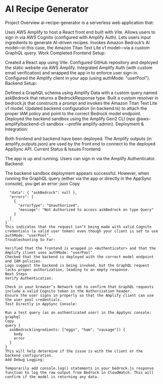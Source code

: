 # AI Recipe Generator


Project Overview
ai-recipe-generator is a serverless web application that:

Uses AWS Amplify to host a React front end built with Vite.
Allows users to sign in via AWS Cognito (configured with Amplify Auth).
Lets users input ingredients to generate AI-driven recipes.
Invokes Amazon Bedrock’s AI model—in this case, the Amazon Titan Text Lite v1 model—via a custom GraphQL query.
Work Completed
Frontend Setup:

Created a React app using Vite.
Configured GitHub repository and deployed the static website via AWS Amplify.
Integrated Amplify Auth (with custom email verification) and wrapped the app in <Authenticator> to enforce user sign-in.
Configured the Amplify client in your app (using authMode: "userPool").
Backend Setup:

Defined a GraphQL schema using Amplify Data with a custom query named askBedrock that returns a BedrockResponse type.
Built a custom resolver in bedrock.js that constructs a prompt and invokes the Amazon Titan Text Lite v1 model.
Updated backend configuration (in backend.ts) to attach the proper IAM policy and point to the correct Bedrock model endpoint.
Deployed the backend sandbox using the Amplify Gen2 CLI (npx @aws-amplify/backend-cli sandbox --profile amplify-admin).
Deployment & Integration:

Both frontend and backend have been deployed.
The Amplify outputs (in amplify_outputs.json) are used by the front end to connect to the deployed AppSync API.
Current Status & Issues
Frontend:

The app is up and running.
Users can sign in via the Amplify Authenticator.
Backend:

The backend sandbox deployment appears successful.
However, when running the GraphQL query (either via the app or directly in the AppSync console), you get an error:
json
Copy
```{
  "data": { "askBedrock": null },
  "errors": [
    {
      "errorType": "Unauthorized",
      "message": "Not Authorized to access askBedrock on type Query"
    }
  ]
}```
This indicates that the request isn’t being made with valid Cognito credentials (a valid user token) even though your client is set to use authMode: "userPool".
Troubleshooting So Far:

Verified that the frontend is wrapped in <Authenticator> and that the Amplify client uses authMode: "userPool".
Checked that the backend is deployed with the correct model endpoint and IAM policies.
Logs suggest the backend is being invoked, but the GraphQL request lacks proper authorization, leading to an empty response.
Next Steps
Verify Authentication:

Check in your browser’s Network tab to confirm that GraphQL requests include a valid Cognito token in the Authorization header.
Ensure the user signs in properly so that the Amplify client can use the user pool credentials.
Test Directly in AppSync Console:

Run a test query (as an authenticated user) in the AppSync console:
graphql
Copy
query {
  askBedrock(ingredients: ["eggs", "ham", "sausage"]) {
    body
    error
  }
}
This will help determine if the issue is with the client or the backend configuration.
Add Debug Logging:

Temporarily add console.log() statements in your bedrock.js response function to log the raw output from Bedrock in CloudWatch. This will confirm if the model is returning any data.
